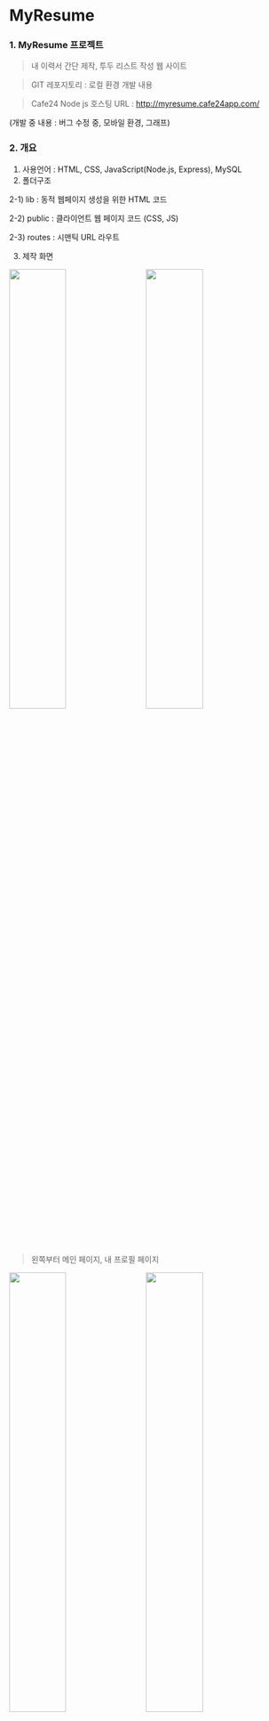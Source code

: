 # MyResume

### 1. MyResume 프로젝트
> 내 이력서 간단 제작, 투두 리스트 작성 웹 사이트

> GIT 레포지토리 : 로컬 환경 개발 내용

> Cafe24 Node js 호스팅 URL : http://myresume.cafe24app.com/

(개발 중 내용 : 버그 수정 중, 모바일 환경, 그래프)

### 2. 개요
1) 사용언어 : HTML, CSS, JavaScript(Node.js, Express), MySQL
2) 폴더구조

  2-1) lib : 동적 웹페이지 생성을 위한 HTML 코드
  
  2-2) public : 클라이언트 웹 페이지 코드 (CSS, JS)
  
  2-3) routes : 시맨틱 URL 라우트
  
3) 제작 화면
<div>
  <img width="45%" src="https://user-images.githubusercontent.com/36183001/87752506-7cc2fa80-c83b-11ea-88ce-9cf6d80aaa15.PNG">
  &nbsp;&nbsp;&nbsp;
  <img width="45%" src="https://user-images.githubusercontent.com/36183001/87752503-7c2a6400-c83b-11ea-939b-f476ee1d4ff0.PNG">
</div>

> 왼쪽부터 메인 페이지, 내 프로필 페이지

<div>
  <img width="45%" src="https://user-images.githubusercontent.com/36183001/87752510-7df42780-c83b-11ea-85d1-b379540a4541.PNG">
  &nbsp;&nbsp;&nbsp;
  <img width="45%" src="https://user-images.githubusercontent.com/36183001/87752505-7cc2fa80-c83b-11ea-9a42-57d3cff61c9c.PNG">
</div>

> 왼쪽부터 회원가입 페이지, 로그인 페이지

<div>
  <img width="45%" src="https://user-images.githubusercontent.com/36183001/87752508-7df42780-c83b-11ea-8aab-6e08968dc4c2.PNG">
  &nbsp;&nbsp;&nbsp;
  <img width="45%" src="https://user-images.githubusercontent.com/36183001/87752500-7b91cd80-c83b-11ea-9323-e922a71fd814.PNG">
</div>

> 왼쪽부터 프로필 수정 페이지, To Do 리스트 페이지

### 3. 사용법
> 실행 : 로컬에 저장 -> package.json 에 기재된 모듈 설치 npm install -> DB 구축 -> localhost:3000으로 실행
> 환경 : 구글 크롬

### 4. 기능
1) 내 프로필 현황 체크 가능
2) 프로필 수정 (경험, 이력, 자격증 등)
3) 투두 리스트 관리
